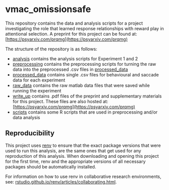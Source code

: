
# vmac\_omissionsafe

<!-- badges: start -->

<!-- badges: end -->

This repository contains the data and analysis scripts for a project investigating the role that learned response relationships with reward play in attentional selection. A preprint for this project can be found at: [https://psyarxiv.com/prqmg](https://psyarxiv.com/prqmg)

The structure of the repository is as follows:

- [analysis](analysis) contains the analysis scripts for Experiment 1 and 2
- [preprocessing](preprocessing) contains the preprocessing scripts for turning the raw data into the preprocessed .csv files in [processed_data](processed_data)
- [processed_data](processed_data) contains single .csv files for behavioural and saccade data for each experiment
- [raw_data](raw_data) contains the raw matlab data files that were saved while running the experiment
- [write_up](write_up) contains .pdf files of the preprint and supplementary materials for this project. These files are also hosted at: [https://psyarxiv.com/prqmg](https://psyarxiv.com/prqmg)
- [scripts](scripts) contains some R scripts that are used in preprocessing and/or data analysis 

## Reproducibility

This project uses [renv](https://rstudio.github.io/renv/index.html) to ensure that the exact package versions that were used to run this analysis, are the same ones that get used for any reproduction of this analysis. When downloading and opening this project for the first time, renv and the appropriate versions of all necessary packages should be automatically installed. 

For information on how to use renv in collaborative research environments, see: [rstudio.github.io/renv/articles/collaborating.html](https://rstudio.github.io/renv/articles/collaborating.html).

